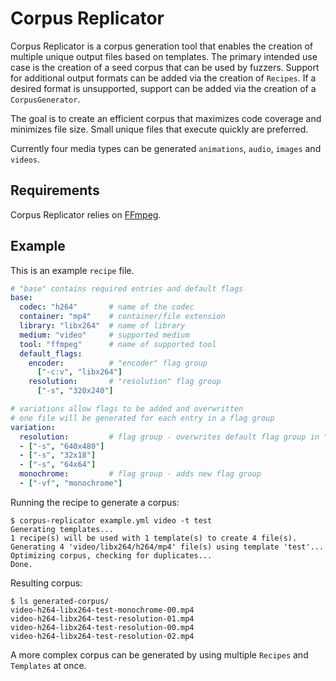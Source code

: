 Corpus Replicator
=================

Corpus Replicator is a corpus generation tool that enables the creation of multiple
unique output files based on templates. The primary intended use case is the
creation of a seed corpus that can be used by fuzzers. Support for additional output
formats can be added via the creation of `Recipes`. If a desired format is unsupported,
support can be added via the creation of a `CorpusGenerator`.

The goal is to create an efficient corpus that maximizes code coverage and minimizes
file size. Small unique files that execute quickly are preferred.

Currently four media types can be generated `animations`, `audio`, `images` and
`videos`.

Requirements
------------

Corpus Replicator relies on [FFmpeg](https://ffmpeg.org/).

Example
-------

This is an example `recipe` file.

```yaml
# "base" contains required entries and default flags
base:
  codec: "h264"       # name of the codec
  container: "mp4"    # container/file extension
  library: "libx264"  # name of library
  medium: "video"     # supported medium
  tool: "ffmpeg"      # name of supported tool
  default_flags:
    encoder:          # "encoder" flag group
      ["-c:v", "libx264"]
    resolution:       # "resolution" flag group
      ["-s", "320x240"]

# variations allow flags to be added and overwritten
# one file will be generated for each entry in a flag group
variation:
  resolution:         # flag group - overwrites default flag group in "base"
  - ["-s", "640x480"]
  - ["-s", "32x18"]
  - ["-s", "64x64"]
  monochrome:         # flag group - adds new flag group
  - ["-vf", "monochrome"]
```

Running the recipe to generate a corpus:
```
$ corpus-replicator example.yml video -t test
Generating templates...
1 recipe(s) will be used with 1 template(s) to create 4 file(s).
Generating 4 'video/libx264/h264/mp4' file(s) using template 'test'...
Optimizing corpus, checking for duplicates...
Done.
```

Resulting corpus:
```
$ ls generated-corpus/
video-h264-libx264-test-monochrome-00.mp4
video-h264-libx264-test-resolution-01.mp4
video-h264-libx264-test-resolution-00.mp4
video-h264-libx264-test-resolution-02.mp4
```

A more complex corpus can be generated by using multiple `Recipes` and `Templates` at
once.
